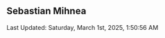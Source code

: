 <h2>Sebastian Mihnea</h2>

<!--RECENT_ACTIVITY:start-->
<!--RECENT_ACTIVITY:end-->
<!--RECENT_ACTIVITY:last_update-->
Last Updated: Saturday, March 1st, 2025, 1:50:56 AM
<!--RECENT_ACTIVITY:last_update_end-->

<!---LOL-STATS-START-HERE--->
<!---LOL-STATS-END-HERE--->
